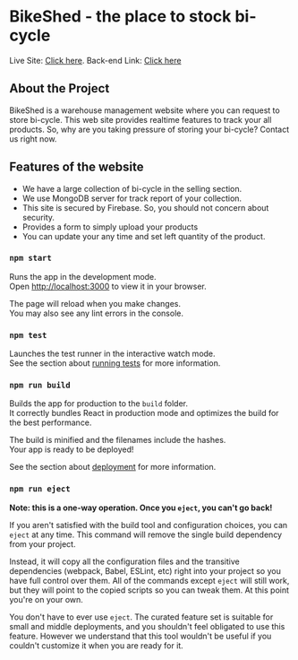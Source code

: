# BikeShed - the place to stock bi-cycle

Live Site: [Click here](https://warehouse-4de2f.web.app/).
Back-end Link: [Click here](https://github.com/ProgrammingHeroWC4/warehouse-management-server-side-iinaamasum)

## About the Project

BikeShed is a warehouse management website where you can request to store bi-cycle. This web site provides realtime features to track your all products. So, why are you taking pressure of storing your bi-cycle? Contact us right now.

## Features of the website

- We have a large collection of bi-cycle in the selling section.
- We use MongoDB server for track report of your collection.
- This site is secured by Firebase. So, you should not concern about security.
- Provides a form to simply upload your products
- You can update your any time and set left quantity of the product.

### `npm start`

Runs the app in the development mode.\
Open [http://localhost:3000](http://localhost:3000) to view it in your browser.

The page will reload when you make changes.\
You may also see any lint errors in the console.

### `npm test`

Launches the test runner in the interactive watch mode.\
See the section about [running tests](https://facebook.github.io/create-react-app/docs/running-tests) for more information.

### `npm run build`

Builds the app for production to the `build` folder.\
It correctly bundles React in production mode and optimizes the build for the best performance.

The build is minified and the filenames include the hashes.\
Your app is ready to be deployed!

See the section about [deployment](https://facebook.github.io/create-react-app/docs/deployment) for more information.

### `npm run eject`

**Note: this is a one-way operation. Once you `eject`, you can't go back!**

If you aren't satisfied with the build tool and configuration choices, you can `eject` at any time. This command will remove the single build dependency from your project.

Instead, it will copy all the configuration files and the transitive dependencies (webpack, Babel, ESLint, etc) right into your project so you have full control over them. All of the commands except `eject` will still work, but they will point to the copied scripts so you can tweak them. At this point you're on your own.

You don't have to ever use `eject`. The curated feature set is suitable for small and middle deployments, and you shouldn't feel obligated to use this feature. However we understand that this tool wouldn't be useful if you couldn't customize it when you are ready for it.
